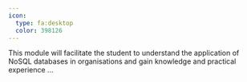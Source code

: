 ```yaml
---
icon:
  type: fa:desktop
  color: 398126
---
```


This module will facilitate the student to understand the application of NoSQL databases in organisations and gain knowledge and practical experience  ... 
